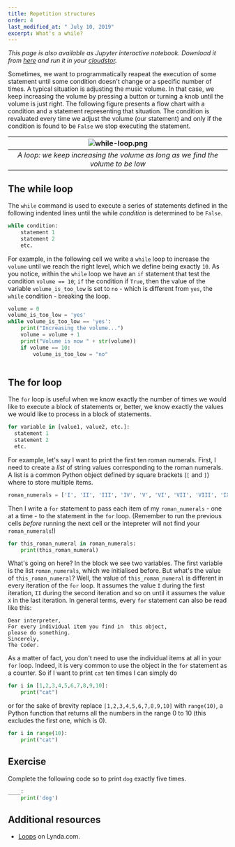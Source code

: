 ```yaml
---
title: Repetition structures
order: 4
last_modified_at: " July 10, 2019"
excerpt: What's a while?
---
```


*This page is also available as Jupyter interactive notebook. Download it from [here](https://code.research.uts.edu.au/143852/code-as-literacy-jupyter-notebooks/blob/master/understanding-python/python-04-repetition.ipynb) and run it in your [cloudstor](/getting-started/02-jupyter-notebook).* 

Sometimes, we want to programmatically reapeat the execution of some statement until some condition doesn't change or a specific number of times. A typical situation is adjusting the music volume. In that case, we keep increasing the volume by pressing a button or turning a knob until the volume is just right. The following figure presents a flow chart with a condition and a statement representing that situation. The condition is revaluated every time we adjust the volume (our statement) and only if the condition is found to be `False` we stop executing the statement.

|![while-loop.png](https://cloudstor.aarnet.edu.au/plus/s/4fASCZxa2TfbgK7/download)|
|:--:|
|*A loop: we keep increasing the volume as long as we find the volume to be low*|

## The while loop

The `while` command is used to execute a series of statements defined in the following indented lines until the while *condition* is determined to be `False`.

```python
while condition:
    statement 1
    statement 2
    etc.
```

For example, in the following cell we write a `while` loop to increase the `volume` until we reach the right level, which we define being exactly `10`. As you notice, within the `while` loop we have an `if` statement that test the condition `volume == 10`; `if` the condition if `True`, then the value of the variable `volume_is_too_low` is set to `no` - which is different from `yes`, the `while` condition - breaking the loop.


```python
volume = 0
volume_is_too_low = 'yes'
while volume_is_too_low == 'yes':
    print("Increasing the volume...")
    volume = volume + 1
    print("Volume is now " + str(volume))
    if volume == 10:
        volume_is_too_low = "no"
        
```

## The for loop

The `for` loop is useful when we know exactly the number of times we would like to execute a block of statements or, better, we know exactly the values we would like to process in a block of statements.

```python
for variable in [value1, value2, etc.]:
  statement 1
  statement 2
  etc.
```

For example, let's say I want to print the first ten roman numerals. First, I need to create a *list* of string values corresponding to the roman numerals. A list is a common Python object defined by square brackets (`[` and `]`) where to store multiple items. 


```python
roman_numerals = ['I', 'II', 'III', 'IV', 'V', 'VI', 'VII', 'VIII', 'IX', 'X']
```

Then I write a `for` statement to pass each item of my `roman_numerals` - one at a time - to the statement in the `for` loop. (Remember to run the previous cells *before* running the next cell or the intepreter will not find your `roman_numerals`!)


```python
for this_roman_numeral in roman_numerals:
    print(this_roman_numeral)
```

What's going on here? In the block we see two variables. The first variable is the list `roman_numerals`, which we initialised before. But what's the value of `this_roman_numeral`? Well, the value of `this_roman_numeral` is different in every iteration of the `for` loop. It assumes the value `I` during the first iteration, `II` during the second iteration and so on until it assumes the value `X` in the last iteration. In general terms, every `for` statement can also be read like this: 

```
Dear interpreter,
For every individual item you find in  this object, 
please do something. 
Sincerely,
The Coder.
```

As a matter of fact, you don't need to use the individual items at all in your `for` loop. Indeed, it is very common to use the object in the `for` statement as a counter. So if I want to print `cat` ten times I can simply do


```python
for i in [1,2,3,4,5,6,7,8,9,10]:
    print("cat")
```

or for the sake of brevity replace `[1,2,3,4,5,6,7,8,9,10]` with `range(10)`, a Python function that returns all the numbers in the range 0 to 10 (this excludes the first one, which is 0).


```python
for i in range(10):
    print("cat")
```

## Exercise

Complete the following code so to print `dog` exactly five times.


```python
____:
    print('dog')
```

## Additional resources

- [Loops](https://www.lynda.com/Python-tutorials/Loops/661773/707226-4.html?org=uts.edu.au) on Lynda.com.

